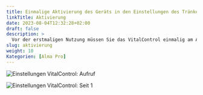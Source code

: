 ```yaml
---
title: Einmalige Aktivierung des Geräts in den Einstellungen des Tränkeautomaten
linkTitle: Aktivierung
date: 2023-08-04T12:32:28+02:00
draft: false
description: >
  Vor der erstmaligen Nutzung müssen Sie das VitalControl einmalig am Automaten aktivieren.
slug: aktivierung
weight: 10
Kategorien: [Alma Pro]
---
```


![Einstellungen VitalControl: Aufruf](../images/open-settings-vitalcontrol.png "Aufruf Einstellungsmenü VitalControl")

![Einstellungen VitalControl: Seit 1](../images/settings-vitalcontrol-1.png "Einstellungen VitalControl (1)")
